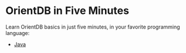 # OrientDB in Five Minutes

Learn OrientDB basics in just five minutes, in your favorite programming language:

- [Java](java.md)
